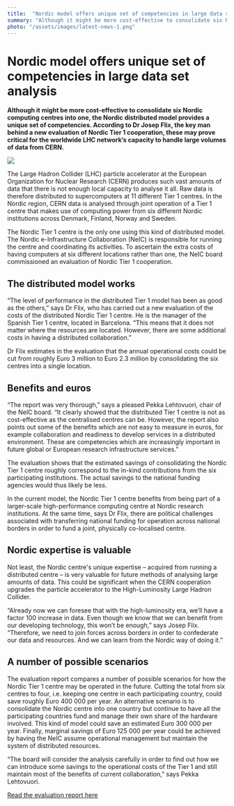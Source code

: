 ```yaml
---
title:  "Nordic model offers unique set of competencies in large data set analysis" 
summary: "Although it might be more cost-effective to consolidate six Nordic computing centres into one, the Nordic distributed model also provides a unique set of competencies, new evaluation report concludes"
photo: "/assets/images/latest-news-1.png"
---
```


Nordic model offers unique set of competencies in large data set analysis
=========================================================================

**Although it might be more cost-effective to consolidate six Nordic computing centres into one, the Nordic distributed model provides a unique set of competencies. According to Dr Josep Flix, the key man behind a new evaluation of Nordic Tier 1 cooperation, these may prove critical for the worldwide LHC network’s capacity to handle large volumes of data from CERN.**

<a href="{% include baseurl %}/assets/images/news/NT1_Costs_2015_Breakdown_2.png"> <img class="smallpic" src="{% include baseurl %}/assets/images/news/NT1_Costs_2015_Breakdown_2.png"> </a>

The Large Hadron Collider (LHC) particle accelerator at the European Organization for Nuclear Research (CERN) produces such vast amounts of data that there is not enough local capacity to analyse it all. Raw data is therefore distributed to supercomputers at 11 different Tier 1 centres. In the Nordic region, CERN data is analysed through joint operation of a Tier 1 centre that makes use of computing power from six different Nordic institutions across Denmark, Finland, Norway and Sweden.

The Nordic Tier 1 centre is the only one using this kind of distributed model. The Nordic e-Infrastructure Collaboration (NeIC) is responsible for running the centre and coordinating its activities. To ascertain the extra costs of having computers at six different locations rather than one, the NeIC board commissioned an evaluation of Nordic Tier 1 cooperation.

The distributed model works
---------------------------

“The level of performance in the distributed Tier 1 model has been as good as the others,” says Dr Flix, who has carried out a new evaluation of the costs of the distributed Nordic Tier 1 centre. He is the manager of the Spanish Tier 1 centre, located in Barcelona. “This means that it does not matter where the resources are located. However, there are some additional costs in having a distributed collaboration.”

Dr Flix estimates in the evaluation that the annual operational costs could be cut from roughly Euro 3 million to Euro 2.3 million by consolidating the six centres into a single location.

Benefits and euros
------------------

“The report was very thorough,” says a pleased Pekka Lehtovuori, chair of the NeIC board. “It clearly showed that the distributed Tier 1 centre is not as cost-effective as the centralised centres can be. However, the report also points out some of the benefits which are not easy to measure in euros, for example collaboration and readiness to develop services in a distributed environment. These are competencies which are increasingly important in future global or European research infrastructure services.”

The evaluation shows that the estimated savings of consolidating the Nordic Tier 1 centre roughly correspond to the in-kind contributions from the six participating institutions. The actual savings to the national funding agencies would thus likely be less.

In the current model, the Nordic Tier 1 centre benefits from being part of a larger-scale high-performance computing centre at Nordic research institutions. At the same time, says Dr Flix, there are political challenges associated with transferring national funding for operation across national borders in order to fund a joint, physically co-localised centre.

Nordic expertise is valuable
----------------------------

Not least, the Nordic centre's unique expertise – acquired from running a distributed centre – is very valuable for future methods of analysing large amounts of data. This could be significant when the CERN cooperation upgrades the particle accelerator to the High-Luminosity Large Hadron Collider.

“Already now we can foresee that with the high-luminosity era, we’ll have a factor 100 increase in data. Even though we know that we can benefit from our developing technology, this won’t be enough,” says Josep Flix. “Therefore, we need to join forces across borders in order to confederate our data and resources. And we can learn from the Nordic way of doing it.”

A number of possible scenarios
------------------------------

The evaluation report compares a number of possible scenarios for how the Nordic Tier 1 centre may be operated in the future. Cutting the total from six centres to four, i.e. keeping one centre in each participating country, could save roughly Euro 400 000 per year. An alternative scenario is to consolidate the Nordic centre into one country but continue to have all the participating countries fund and manage their own share of the hardware involved. This kind of model could save an estimated Euro 300 000 per year. Finally, marginal savings of Euro 125 000 per year could be achieved by having the NeIC assume operational management but maintain the system of distributed resources.

“The board will consider the analysis carefully in order to find out how we can introduce some savings to the operational costs of the Tier 1 and still maintain most of the benefits of current collaboration,” says Pekka Lehtovuori.

[Read the evaluation report here](https://wiki.neic.no/wiki/File:NT-1-Evaluation-report.pdf)
